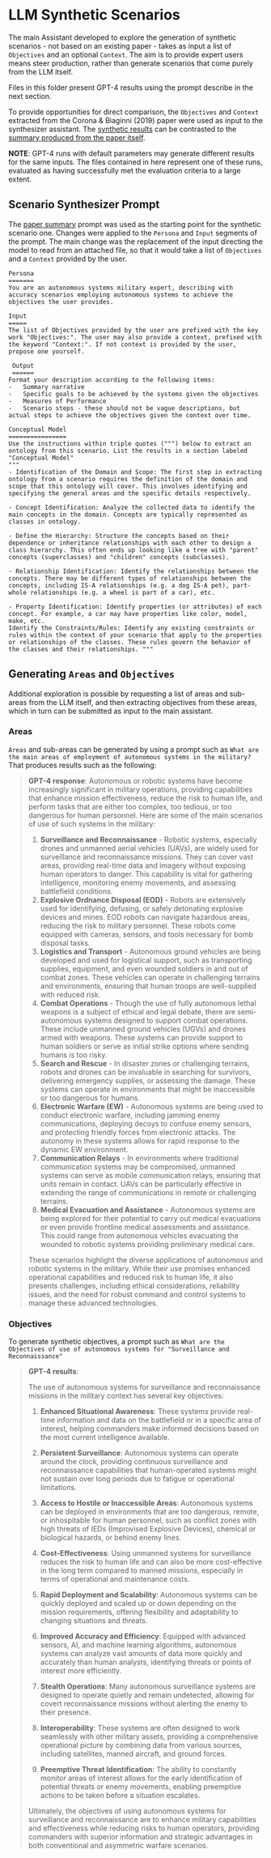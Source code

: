 # LLM Synthetic Scenarios

The main Assistant developed to explore the generation of synthetic scenarios - not based on an existing paper - takes as input a list of `Objectives` and an optional `Context`. The aim is to provide expert users means steer production, rather than generate scenarios that come purely from the LLM itself.

Files in this folder present GPT-4 results using the prompt describe in the next section.

To provide opportunities for direct comparison, the `Objectives` and `Context` extracted from the Corona & Biaginni (2019) paper were used as input to the synthesizer assistant. The [synthetic results](./SyntheticCorona&Biaginni2019) can be contrasted to the [summary produced from the paper itself](../PaperSummaries/Corona&Biaginni2019.md). 


**NOTE**: GPT-4 runs with default parameters may generate different results for the same inputs. The files contained in here represent one of these runs, evaluated as having successfully met the evaluation criteria to a large extent. 

## Scenario Synthesizer Prompt

The [paper summary](../PaperSummaries/) prompt was used as the starting point for the synthetic scenario one. Changes were applied to the `Persona` and `Input` segments of the prompt.
The main change was the replacement of the input directing the model to read from an attached file, so that it would take a list of `Objectives` and a `Context` provided by the user. 

```
Persona 
=======
You are an autonomous systems military expert, describing with accuracy scenarios employing autonomous systems to achieve the objectives the user provides.

Input
=====
The list of Objectives provided by the user are prefixed with the key work "Objectives:". The user may also provide a context, prefixed with the keyword "Context:". If not context is provided by the user, propose one yourself.
 
 Output
 ======
Format your description according to the following items:
-	Summary narrative 
-	Specific goals to be achieved by the systems given the objectives 
-	Measures of Performance 
-	Scenario steps - these should not be vague descriptions, but actual steps to achieve the objectives given the context over time. 

Conceptual Model
================
Use the instructions within triple quotes (""") below to extract an ontology from this scenario. List the results in a section labeled "Conceptual Model"
"""
- Identification of the Domain and Scope: The first step in extracting ontology from a scenario requires the definition of the domain and scope that this ontology will cover. This involves identifying and specifying the general areas and the specific details respectively.

- Concept Identification: Analyze the collected data to identify the main concepts in the domain. Concepts are typically represented as classes in ontology.

- Define the Hierarchy: Structure the concepts based on their dependence or inheritance relationships with each other to design a class hierarchy. This often ends up looking like a tree with "parent" concepts (superclasses) and "children" concepts (subclasses).

- Relationship Identification: Identify the relationships between the concepts. There may be different types of relationships between the concepts, including IS-A relationships (e.g. a dog IS-A pet), part-whole relationships (e.g. a wheel is part of a car), etc.

- Property Identification: Identify properties (or attributes) of each concept. For example, a car may have properties like color, model, make, etc.
Identify the Constraints/Rules: Identify any existing constraints or rules within the context of your scenario that apply to the properties or relationships of the classes. These rules govern the behavior of the classes and their relationships. """
```

## Generating `Areas` and `Objectives`

Additional exploration is possible by requesting a list of areas and sub-areas from the LLM itself, and then extracting objectives from these areas, which in turn can be submitted as input to the main assistant.

### Areas

`Areas` and sub-areas can be generated by using a prompt such as `What are the main areas of employment of autonomous systems in the military?`
That produces results such as the following:

>**GPT-4 response**: Autonomous or robotic systems have become increasingly significant in military operations, providing capabilities that enhance mission effectiveness, reduce the risk to human life, and perform tasks that are either too complex, too tedious, or too dangerous for human personnel. Here are some of the main scenarios of use of such systems in the military:
>1. **Surveillance and Reconnaissance** - Robotic systems, especially drones and unmanned aerial vehicles (UAVs), are widely used for surveillance and reconnaissance missions. They can cover vast areas, providing real-time data and imagery without exposing human operators to danger. This capability is vital for gathering intelligence, monitoring enemy movements, and assessing battlefield conditions.
>2. **Explosive Ordnance Disposal (EOD)** - Robots are extensively used for identifying, defusing, or safely detonating explosive devices and mines. EOD robots can navigate hazardous areas, reducing the risk to military personnel. These robots come equipped with cameras, sensors, and tools necessary for bomb disposal tasks.
>3. **Logistics and Transport** - Autonomous ground vehicles are being developed and used for logistical support, such as transporting supplies, equipment, and even wounded soldiers in and out of combat zones. These vehicles can operate in challenging terrains and environments, ensuring that human troops are well-supplied with reduced risk.
>4. **Combat Operations** - Though the use of fully autonomous lethal weapons is a subject of ethical and legal debate, there are semi-autonomous systems designed to support combat operations. These include unmanned ground vehicles (UGVs) and drones armed with weapons. These systems can provide support to human soldiers or serve as initial strike options where sending humans is too risky.
>5. **Search and Rescue** - In disaster zones or challenging terrains, robots and drones can be invaluable in searching for survivors, delivering emergency supplies, or assessing the damage. These systems can operate in environments that might be inaccessible or too dangerous for humans.
>6. **Electronic Warfare (EW)** - Autonomous systems are being used to conduct electronic warfare, including jamming enemy communications, deploying decoys to confuse enemy sensors, and protecting friendly forces from electronic attacks. The autonomy in these systems allows for rapid response to the dynamic EW environment.
>7. **Communication Relays** - In environments where traditional communication systems may be compromised, unmanned systems can serve as mobile communication relays, ensuring that units remain in contact. UAVs can be particularly effective in extending the range of communications in remote or challenging terrains.
>8. **Medical Evacuation and Assistance** - Autonomous systems are being explored for their potential to carry out medical evacuations or even provide frontline medical assessments and assistance. This could range from autonomous vehicles evacuating the wounded to robotic systems providing preliminary medical care.
>
>These scenarios highlight the diverse applications of autonomous and robotic systems in the military. While their use promises enhanced operational capabilities and reduced risk to human life, it also presents challenges, including ethical considerations, reliability issues, and the need for robust command and control systems to manage these advanced technologies.

### Objectives

To generate synthetic objectives, a prompt such as `What are the Objectives of use of autonomous systems for "Surveillance and Reconnaissance"`
 

>**GPT-4 results**: 
>
>The use of autonomous systems for surveillance and reconnaissance missions in the military context has several key objectives:
>
>1. **Enhanced Situational Awareness**: These systems provide real-time information and data on the battlefield or in a specific area of interest, helping commanders make informed decisions based on the most current intelligence available.
>
>2. **Persistent Surveillance**: Autonomous systems can operate around the clock, providing continuous surveillance and reconnaissance capabilities that human-operated systems might not sustain over long periods due to fatigue or operational limitations.
>
>3. **Access to Hostile or Inaccessible Areas**: Autonomous systems can be deployed in environments that are too dangerous, remote, or inhospitable for human personnel, such as conflict zones with high threats of IEDs (Improvised Explosive Devices), chemical or biological hazards, or behind enemy lines.
>
>4. **Cost-Effectiveness**: Using unmanned systems for surveillance reduces the risk to human life and can also be more cost-effective in the long term compared to manned missions, especially in terms of operational and maintenance costs.
>
>5. **Rapid Deployment and Scalability**: Autonomous systems can be quickly deployed and scaled up or down depending on the mission requirements, offering flexibility and adaptability to changing situations and threats.
>
>6. **Improved Accuracy and Efficiency**: Equipped with advanced sensors, AI, and machine learning algorithms, autonomous systems can analyze vast amounts of data more quickly and accurately than human analysts, identifying threats or points of interest more efficiently.
>
>7. **Stealth Operations**: Many autonomous surveillance systems are designed to operate quietly and remain undetected, allowing for covert reconnaissance missions without alerting the enemy to their presence.
>
>8. **Interoperability**: These systems are often designed to work seamlessly with other military assets, providing a comprehensive operational picture by combining data from various sources, including satellites, manned aircraft, and ground forces.
>
>9. **Preemptive Threat Identification**: The ability to constantly monitor areas of interest allows for the early identification of potential threats or enemy movements, enabling preemptive actions to be taken before a situation escalates.
>
>Ultimately, the objectives of using autonomous systems for surveillance and reconnaissance are to enhance military capabilities and effectiveness while reducing risks to human operators, providing commanders with superior information and strategic advantages in both conventional and asymmetric warfare scenarios.
